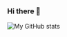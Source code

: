 ### Hi there 👋
![My GitHub stats](https://github-readme-stats.vercel.app/api?username=leigharriane&show_icons=true&theme=radical&include_all_commits=true&count_private=true)
<!--
**leigharriane/leigharriane** is a ✨ _special_ ✨ repository because its `README.md` (this file) appears on your GitHub profile.

Here are some ideas to get you started:

- 🔭 I’m currently working on ...
- 🌱 I’m currently learning ...
- 👯 I’m looking to collaborate on ...
- 🤔 I’m looking for help with ...
- 💬 Ask me about ...
- 📫 How to reach me: ...
- 😄 Pronouns: ...
- ⚡ Fun fact: ...
-->
